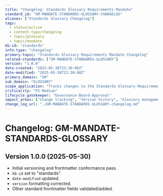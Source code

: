 ```yaml
---
title: "Changelog: Standards Glossary Requirements Mandate"
standard_id: "GM-MANDATE-STANDARDS-GLOSSARY-CHANGELOG"
aliases: ["Standards Glossary Changelog"]
tags:
  - status/active
  - content-type/changelog
  - topic/glossary
  - topic/mandate
kb-id: "standards"
info-type: "changelog"
primary-topic: "Standards Glossary Requirements Mandate Changelog"
related-standards: ["GM-MANDATE-STANDARDS-GLOSSARY"]
version: "1.0.0"
date-created: "2025-05-30T23:30:00Z"
date-modified: "2025-05-30T23:30:00Z"
primary_domain: "GM"
sub_domain: "GLOSSARY"
scope_application: "Tracks changes to the Standards Glossary Requirements Mandate."
criticality: "P2-Medium"
lifecycle_gatekeeper: "Governance-Board-Approval"
impact_areas: ["Change tracking", "Version history", "Glossary management"]
change_log_url: "./GM-MANDATE-STANDARDS-GLOSSARY-changelog.md"
---
```


# Changelog: GM-MANDATE-STANDARDS-GLOSSARY

## Version 1.0.0 (2025-05-30)
- Initial versioning and frontmatter conformance pass.
- `kb-id` set to "standards".
- `date-modified` updated.
- `version` formatting corrected.
- Other standard frontmatter fields validated/added.
